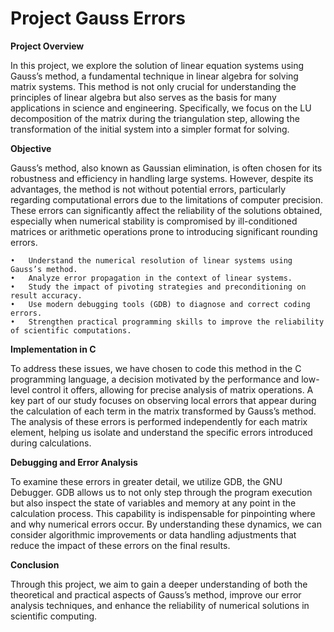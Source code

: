 # Project Gauss Errors

**Project Overview**

In this project, we explore the solution of linear equation systems using Gauss’s method, a fundamental technique in linear algebra for solving matrix systems. This method is not only crucial for understanding the principles of linear algebra but also serves as the basis for many applications in science and engineering. Specifically, we focus on the LU decomposition of the matrix during the triangulation step, allowing the transformation of the initial system into a simpler format for solving.

**Objective**

Gauss’s method, also known as Gaussian elimination, is often chosen for its robustness and efficiency in handling large systems. However, despite its advantages, the method is not without potential errors, particularly regarding computational errors due to the limitations of computer precision. These errors can significantly affect the reliability of the solutions obtained, especially when numerical stability is compromised by ill-conditioned matrices or arithmetic operations prone to introducing significant rounding errors.

	•	Understand the numerical resolution of linear systems using Gauss’s method.
	•	Analyze error propagation in the context of linear systems.
	•	Study the impact of pivoting strategies and preconditioning on result accuracy.
	•	Use modern debugging tools (GDB) to diagnose and correct coding errors.
	•	Strengthen practical programming skills to improve the reliability of scientific computations.

**Implementation in C**

To address these issues, we have chosen to code this method in the C programming language, a decision motivated by the performance and low-level control it offers, allowing for precise analysis of matrix operations. A key part of our study focuses on observing local errors that appear during the calculation of each term in the matrix transformed by Gauss’s method. The analysis of these errors is performed independently for each matrix element, helping us isolate and understand the specific errors introduced during calculations.

**Debugging and Error Analysis**

To examine these errors in greater detail, we utilize GDB, the GNU Debugger. GDB allows us to not only step through the program execution but also inspect the state of variables and memory at any point in the calculation process. This capability is indispensable for pinpointing where and why numerical errors occur. By understanding these dynamics, we can consider algorithmic improvements or data handling adjustments that reduce the impact of these errors on the final results.

**Conclusion**

Through this project, we aim to gain a deeper understanding of both the theoretical and practical aspects of Gauss’s method, improve our error analysis techniques, and enhance the reliability of numerical solutions in scientific computing.
